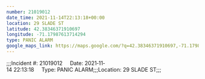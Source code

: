 ```yaml
---
number: 21019012
date_time: 2021-11-14T22:13:18+00:00
location: 29 SLADE ST
latitude: 42.38346371910697
longitude: -71.17987613714294
type: PANIC ALARM
google_maps_link: https://maps.google.com/?q=42.38346371910697,-71.17987613714294
---
```


;;;Incident #: 21019012     Date: 2021‐11‐14 22:13:18     Type: PANIC ALARM;;;Location: 29 SLADE ST;;;
